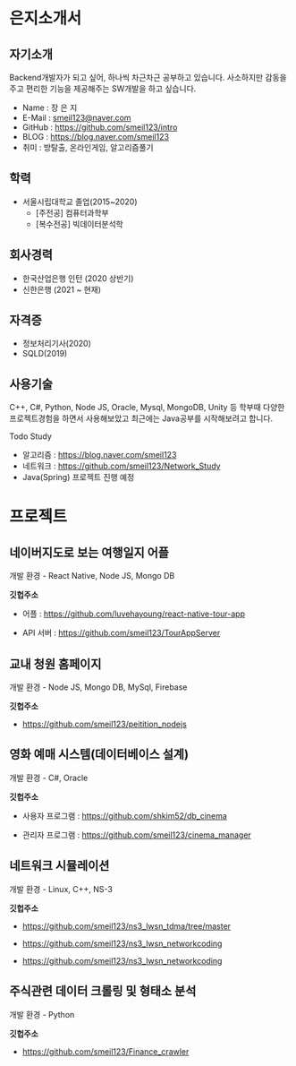 # 은지소개서

## 자기소개

Backend개발자가 되고 싶어, 하나씩 차근차근 공부하고 있습니다.
사소하지만 감동을 주고 편리한 기능을 제공해주는 SW개발을 하고 싶습니다.

* Name : 장 은 지
* E-Mail : smeil123@naver.com
* GitHub : https://github.com/smeil123/intro
* BLOG : https://blog.naver.com/smeil123
* 취미 : 방탈출, 온라인게임, 알고리즘풀기

## 학력
* 서울시립대학교 졸업(2015~2020)
	* [주전공] 컴퓨터과학부
	* [복수전공] 빅데이터분석학

## 회사경력
* 한국산업은행 인턴  (2020 상반기)
* 신한은행 (2021 ~ 현재)

## 자격증
* 정보처리기사(2020)
* SQLD(2019)

## 사용기술
C++, C#, Python, Node JS, Oracle, Mysql, MongoDB, Unity 등
학부때 다양한 프로젝트경험을 하면서 사용해보았고
최근에는 Java공부를 시작해보려고 합니다.

Todo Study
* 알고리즘 : https://blog.naver.com/smeil123
* 네트워크 : https://github.com/smeil123/Network_Study
* Java(Spring) 프로젝트 진행 예정

# 프로젝트

##  네이버지도로 보는 여행일지 어플

개발 환경 - React Native, Node JS, Mongo DB

**깃헙주소**

* 어플 : https://github.com/luvehayoung/react-native-tour-app

* API 서버 : https://github.com/smeil123/TourAppServer


##  교내 청원 홈페이지

개발 환경 - Node JS, Mongo DB, MySql, Firebase

  

**깃헙주소**

* https://github.com/smeil123/peitition_nodejs
 

##  영화 예매 시스템(데이터베이스 설계)

개발 환경 - C#, Oracle

**깃헙주소**

* 사용자 프로그램 : https://github.com/shkim52/db_cinema

* 관리자 프로그램 : https://github.com/smeil123/cinema_manager

  

##  네트워크 시뮬레이션

개발 환경 - Linux, C++, NS-3
 

**깃헙주소**

* https://github.com/smeil123/ns3_lwsn_tdma/tree/master

* https://github.com/smeil123/ns3_lwsn_networkcoding

* https://github.com/smeil123/ns3_lwsn_networkcoding

  

##  주식관련 데이터 크롤링 및 형태소 분석

개발 환경 - Python  

**깃헙주소**

* https://github.com/smeil123/Finance_crawler
<!--stackedit_data:
eyJoaXN0b3J5IjpbLTM5NDA2MTM2NCwtMTQwMTQxMzU3NSw4MD
c2NzI1MDZdfQ==
-->